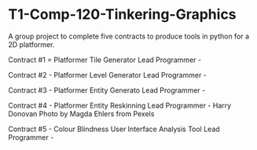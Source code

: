 # T1-Comp-120-Tinkering-Graphics
A group project to complete five contracts to produce tools in python for a 2D platformer.

Contract #1 = Platformer Tile Generator
Lead Programmer - 

Contract #2 - Platformer Level Generator
Lead Programmer - 

Contract #3 - Platformer Entity Generato
Lead Programmer - 

Contract #4 - Platformer Entity Reskinning
Lead Programmer - Harry Donovan
Photo by Magda Ehlers from Pexels


Contract #5 - Colour Blindness User Interface Analysis Tool
Lead Programmer - 
